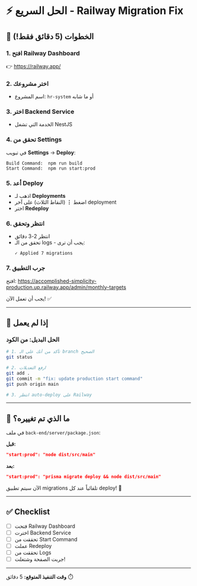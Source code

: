# ⚡ الحل السريع - Railway Migration Fix

## 🎯 الخطوات (5 دقائق فقط!)

### 1. افتح Railway Dashboard
👉 https://railway.app/

### 2. اختر مشروعك
- اسم المشروع: `hr-system` أو ما شابه

### 3. اختر Backend Service
- الخدمة التي تشغل NestJS

### 4. تحقق من Settings
في تبويب **Settings** → **Deploy**:

```
Build Command:  npm run build
Start Command:  npm run start:prod
```

### 5. أعد Deploy
- اذهب لـ **Deployments**
- اضغط **⋮** (النقاط الثلاث) على آخر deployment
- اختر **Redeploy**

### 6. انتظر وتحقق
- انتظر 2-3 دقائق
- تحقق من الـ logs - يجب أن ترى:
  ```
  ✓ Applied 7 migrations
  ```

### 7. جرب التطبيق
افتح: https://accomplished-simplicity-production.up.railway.app/admin/monthly-targets

يجب أن تعمل الآن! ✅

---

## 🔄 إذا لم يعمل

### الحل البديل: من الكود

```bash
# 1. تأكد من أنك على الـ branch الصحيح
git status

# 2. ارفع التعديلات
git add .
git commit -m "fix: update production start command"
git push origin main

# 3. انتظر auto-deploy على Railway
```

---

## 📝 ما الذي تم تغييره؟

في ملف `back-end/server/package.json`:

**قبل:**
```json
"start:prod": "node dist/src/main"
```

**بعد:**
```json
"start:prod": "prisma migrate deploy && node dist/src/main"
```

الآن سيتم تطبيق migrations تلقائياً عند كل deploy! 🎉

---

## ✅ Checklist

- [ ] فتحت Railway Dashboard
- [ ] اخترت Backend Service
- [ ] تحققت من Start Command
- [ ] عملت Redeploy
- [ ] تحققت من Logs
- [ ] جربت الصفحة وشتغلت!

---

**وقت التنفيذ المتوقع:** 5 دقائق ⏱️
